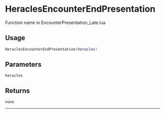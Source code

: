 # HeraclesEncounterEndPresentation
Function name in EncounterPresentation_Late.lua
## Usage
```lua
HeraclesEncounterEndPresentation(heracles)
```
## Parameters
`heracles`
## Returns
`none`

---